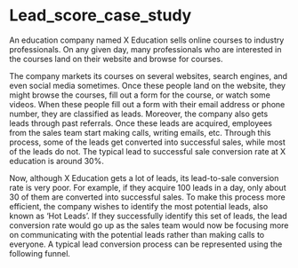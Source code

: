 # Lead_score_case_study
An education company named X Education sells online courses to industry professionals. On any given day, 
many professionals who are interested in the courses land on their website and browse for courses.

The company markets its courses on several websites, search engines, and even social media sometimes. 
Once these people land on the website, they might browse the courses, fill out a form for the course, 
or watch some videos. When these people fill out a form with their email address or phone number, they 
are classified as leads. Moreover, the company also gets leads through past referrals. Once these leads 
are acquired, employees from the sales team start making calls, writing emails, etc. Through this process,
some of the leads get converted into successful sales, while most of the leads do not. The typical lead to
successful sale conversion rate at X education is around 30%.

 

Now, although X Education gets a lot of leads, its lead-to-sale conversion rate is very poor. For example, 
if they acquire 100 leads in a day, only about 30 of them are converted into successful sales.
To make this process more efficient, the company wishes to identify the most potential leads, also
known as ‘Hot Leads’. If they successfully identify this set of leads, the lead conversion rate would 
go up as the sales team would now be focusing more on communicating with the potential leads rather 
than making calls to everyone. A typical lead conversion process can be represented using the following funnel.





